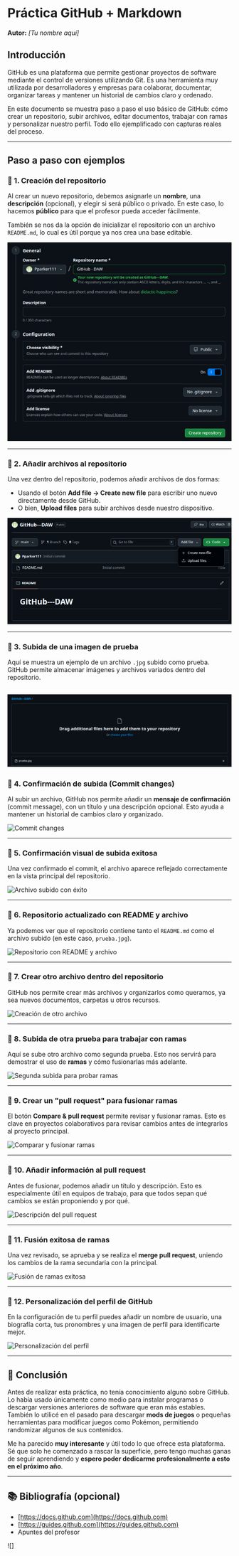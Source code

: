 # Práctica GitHub + Markdown  
**Autor:** *[Tu nombre aquí]*  

## Introducción

GitHub es una plataforma que permite gestionar proyectos de software mediante el control de versiones utilizando Git. Es una herramienta muy utilizada por desarrolladores y empresas para colaborar, documentar, organizar tareas y mantener un historial de cambios claro y ordenado.

En este documento se muestra paso a paso el uso básico de GitHub: cómo crear un repositorio, subir archivos, editar documentos, trabajar con ramas y personalizar nuestro perfil. Todo ello ejemplificado con capturas reales del proceso.

---

## Paso a paso con ejemplos

### 📌 1. Creación del repositorio

Al crear un nuevo repositorio, debemos asignarle un **nombre**, una **descripción** (opcional), y elegir si será público o privado. En este caso, lo hacemos **público** para que el profesor pueda acceder fácilmente.

También se nos da la opción de inicializar el repositorio con un archivo `README.md`, lo cual es útil porque ya nos crea una base editable.

![Creación del repositorio](https://github.com/Pparker111/Portfolio-DAW/blob/main/Ejercicios/UD01/Imagen/ejercicio0101-01.png)

---

### 📌 2. Añadir archivos al repositorio

Una vez dentro del repositorio, podemos añadir archivos de dos formas:  
- Usando el botón **Add file → Create new file** para escribir uno nuevo directamente desde GitHub.  
- O bien, **Upload files** para subir archivos desde nuestro dispositivo.

![Añadir nuevo archivo](https://github.com/Pparker111/Portfolio-DAW/blob/main/Ejercicios/UD01/Imagen/ejercicio0101-02.png)

---

### 📌 3. Subida de una imagen de prueba

Aquí se muestra un ejemplo de un archivo `.jpg` subido como prueba. GitHub permite almacenar imágenes y archivos variados dentro del repositorio.

![Imagen de prueba subida](https://github.com/Pparker111/Portfolio-DAW/blob/main/Ejercicios/UD01/Imagen/ejercicio0101-03.png)
---

### 📌 4. Confirmación de subida (Commit changes)

Al subir un archivo, GitHub nos permite añadir un **mensaje de confirmación** (commit message), con un título y una descripción opcional. Esto ayuda a mantener un historial de cambios claro y organizado.

![Commit changes](ruta/a/tu/foto4.jpg)

---

### 📌 5. Confirmación visual de subida exitosa

Una vez confirmado el commit, el archivo aparece reflejado correctamente en la vista principal del repositorio.

![Archivo subido con éxito](ruta/a/tu/foto5.jpg)

---

### 📌 6. Repositorio actualizado con README y archivo

Ya podemos ver que el repositorio contiene tanto el `README.md` como el archivo subido (en este caso, `prueba.jpg`).

![Repositorio con README y archivo](ruta/a/tu/foto6.jpg)

---

### 📌 7. Crear otro archivo dentro del repositorio

GitHub nos permite crear más archivos y organizarlos como queramos, ya sea nuevos documentos, carpetas u otros recursos.

![Creación de otro archivo](ruta/a/tu/foto7.jpg)

---

### 📌 8. Subida de otra prueba para trabajar con ramas

Aquí se sube otro archivo como segunda prueba. Esto nos servirá para demostrar el uso de **ramas** y cómo fusionarlas más adelante.

![Segunda subida para probar ramas](ruta/a/tu/foto8.jpg)

---

### 📌 9. Crear un "pull request" para fusionar ramas

El botón **Compare & pull request** permite revisar y fusionar ramas. Esto es clave en proyectos colaborativos para revisar cambios antes de integrarlos al proyecto principal.

![Comparar y fusionar ramas](ruta/a/tu/foto9.jpg)

---

### 📌 10. Añadir información al pull request

Antes de fusionar, podemos añadir un título y descripción. Esto es especialmente útil en equipos de trabajo, para que todos sepan qué cambios se están proponiendo y por qué.

![Descripción del pull request](ruta/a/tu/foto10.jpg)

---

### 📌 11. Fusión exitosa de ramas

Una vez revisado, se aprueba y se realiza el **merge pull request**, uniendo los cambios de la rama secundaria con la principal.

![Fusión de ramas exitosa](ruta/a/tu/foto11.jpg)

---

### 📌 12. Personalización del perfil de GitHub

En la configuración de tu perfil puedes añadir un nombre de usuario, una biografía corta, tus pronombres y una imagen de perfil para identificarte mejor.

![Personalización del perfil](ruta/a/tu/foto12.jpg)

---

## 📌 Conclusión

Antes de realizar esta práctica, no tenía conocimiento alguno sobre GitHub. Lo había usado únicamente como medio para instalar programas o descargar versiones anteriores de software que eran más estables. También lo utilicé en el pasado para descargar **mods de juegos** o pequeñas herramientas para modificar juegos como Pokémon, permitiendo randomizar algunos de sus contenidos.

Me ha parecido **muy interesante** y útil todo lo que ofrece esta plataforma. Sé que solo he comenzado a rascar la superficie, pero tengo muchas ganas de seguir aprendiendo y **espero poder dedicarme profesionalmente a esto en el próximo año**.

---

## 📚 Bibliografía (opcional)

- [https://docs.github.com](https://docs.github.com)
- [https://guides.github.com](https://guides.github.com)
- Apuntes del profesor


![]
